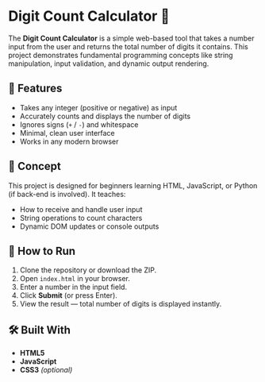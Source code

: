 # Digit Count Calculator 🔢

The **Digit Count Calculator** is a simple web-based tool that takes a number input from the user and returns the total number of digits it contains. This project demonstrates fundamental programming concepts like string manipulation, input validation, and dynamic output rendering.

## 🌟 Features

- Takes any integer (positive or negative) as input
- Accurately counts and displays the number of digits
- Ignores signs (`+` / `-`) and whitespace
- Minimal, clean user interface
- Works in any modern browser

## 🧠 Concept

This project is designed for beginners learning HTML, JavaScript, or Python (if back-end is involved). It teaches:

- How to receive and handle user input
- String operations to count characters
- Dynamic DOM updates or console outputs

## 🚀 How to Run

1. Clone the repository or download the ZIP.
2. Open `index.html` in your browser.
3. Enter a number in the input field.
4. Click **Submit** (or press Enter).
5. View the result — total number of digits is displayed instantly.



## 🛠️ Built With

- **HTML5**
- **JavaScript**
- **CSS3** *(optional)*



